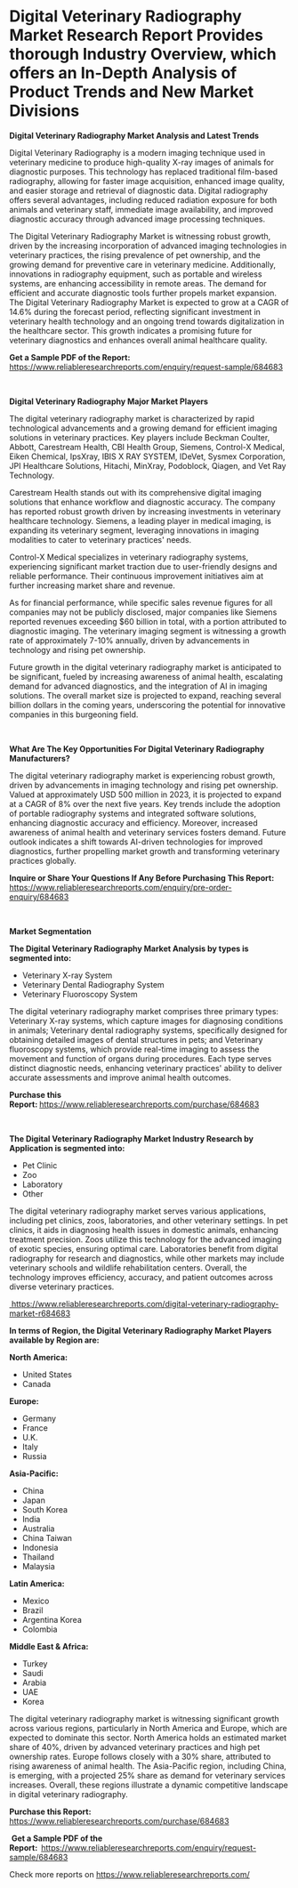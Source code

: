 <p><h1>Digital Veterinary Radiography Market Research Report Provides thorough Industry Overview, which offers an In-Depth Analysis of Product Trends and New Market Divisions</h1></p><p><strong>Digital Veterinary Radiography Market Analysis and Latest Trends</strong></p>
<p><p>Digital Veterinary Radiography is a modern imaging technique used in veterinary medicine to produce high-quality X-ray images of animals for diagnostic purposes. This technology has replaced traditional film-based radiography, allowing for faster image acquisition, enhanced image quality, and easier storage and retrieval of diagnostic data. Digital radiography offers several advantages, including reduced radiation exposure for both animals and veterinary staff, immediate image availability, and improved diagnostic accuracy through advanced image processing techniques.</p><p>The Digital Veterinary Radiography Market is witnessing robust growth, driven by the increasing incorporation of advanced imaging technologies in veterinary practices, the rising prevalence of pet ownership, and the growing demand for preventive care in veterinary medicine. Additionally, innovations in radiography equipment, such as portable and wireless systems, are enhancing accessibility in remote areas. The demand for efficient and accurate diagnostic tools further propels market expansion. The Digital Veterinary Radiography Market is expected to grow at a CAGR of 14.6% during the forecast period, reflecting significant investment in veterinary health technology and an ongoing trend towards digitalization in the healthcare sector. This growth indicates a promising future for veterinary diagnostics and enhances overall animal healthcare quality.</p></p>
<p><strong>Get a Sample PDF of the Report:&nbsp;</strong> <a href="https://www.reliableresearchreports.com/enquiry/request-sample/684683?utm_campaign=2298&utm_medium=2&utm_source=Github&utm_content=ia&utm_term=29032025&utm_id=digital-veterinary-radiography">https://www.reliableresearchreports.com/enquiry/request-sample/684683</a></p>
<p>&nbsp;</p>
<p><strong>Digital Veterinary Radiography Major Market Players</strong></p>
<p><p>The digital veterinary radiography market is characterized by rapid technological advancements and a growing demand for efficient imaging solutions in veterinary practices. Key players include Beckman Coulter, Abbott, Carestream Health, CBI Health Group, Siemens, Control-X Medical, Eiken Chemical, IpsXray, IBIS X RAY SYSTEM, IDeVet, Sysmex Corporation, JPI Healthcare Solutions, Hitachi, MinXray, Podoblock, Qiagen, and Vet Ray Technology.</p><p>Carestream Health stands out with its comprehensive digital imaging solutions that enhance workflow and diagnostic accuracy. The company has reported robust growth driven by increasing investments in veterinary healthcare technology. Siemens, a leading player in medical imaging, is expanding its veterinary segment, leveraging innovations in imaging modalities to cater to veterinary practices' needs.</p><p>Control-X Medical specializes in veterinary radiography systems, experiencing significant market traction due to user-friendly designs and reliable performance. Their continuous improvement initiatives aim at further increasing market share and revenue.</p><p>As for financial performance, while specific sales revenue figures for all companies may not be publicly disclosed, major companies like Siemens reported revenues exceeding $60 billion in total, with a portion attributed to diagnostic imaging. The veterinary imaging segment is witnessing a growth rate of approximately 7-10% annually, driven by advancements in technology and rising pet ownership.</p><p>Future growth in the digital veterinary radiography market is anticipated to be significant, fueled by increasing awareness of animal health, escalating demand for advanced diagnostics, and the integration of AI in imaging solutions. The overall market size is projected to expand, reaching several billion dollars in the coming years, underscoring the potential for innovative companies in this burgeoning field.</p></p>
<p>&nbsp;</p>
<p><strong>What Are The Key Opportunities For Digital Veterinary Radiography Manufacturers?</strong></p>
<p><p>The digital veterinary radiography market is experiencing robust growth, driven by advancements in imaging technology and rising pet ownership. Valued at approximately USD 500 million in 2023, it is projected to expand at a CAGR of 8% over the next five years. Key trends include the adoption of portable radiography systems and integrated software solutions, enhancing diagnostic accuracy and efficiency. Moreover, increased awareness of animal health and veterinary services fosters demand. Future outlook indicates a shift towards AI-driven technologies for improved diagnostics, further propelling market growth and transforming veterinary practices globally.</p></p>
<p><strong>Inquire or Share Your Questions If Any Before Purchasing This Report:</strong> <a href="https://www.reliableresearchreports.com/enquiry/pre-order-enquiry/684683?utm_campaign=2298&utm_medium=2&utm_source=Github&utm_content=ia&utm_term=29032025&utm_id=digital-veterinary-radiography">https://www.reliableresearchreports.com/enquiry/pre-order-enquiry/684683</a></p>
<p>&nbsp;</p>
<p><strong>Market Segmentation</strong></p>
<p><strong>The Digital Veterinary Radiography Market Analysis by types is segmented into:</strong></p>
<p><ul><li>Veterinary X-ray System</li><li>Veterinary Dental Radiography System</li><li>Veterinary Fluoroscopy System</li></ul></p>
<p><p>The digital veterinary radiography market comprises three primary types: Veterinary X-ray systems, which capture images for diagnosing conditions in animals; Veterinary dental radiography systems, specifically designed for obtaining detailed images of dental structures in pets; and Veterinary fluoroscopy systems, which provide real-time imaging to assess the movement and function of organs during procedures. Each type serves distinct diagnostic needs, enhancing veterinary practices' ability to deliver accurate assessments and improve animal health outcomes.</p></p>
<p><strong>Purchase this Report:&nbsp;</strong><a href="https://www.reliableresearchreports.com/purchase/684683?utm_campaign=2298&utm_medium=2&utm_source=Github&utm_content=ia&utm_term=29032025&utm_id=digital-veterinary-radiography">https://www.reliableresearchreports.com/purchase/684683</a></p>
<p>&nbsp;</p>
<p><strong>The Digital Veterinary Radiography Market Industry Research by Application is segmented into:</strong></p>
<p><ul><li>Pet Clinic</li><li>Zoo</li><li>Laboratory</li><li>Other</li></ul></p>
<p><p>The digital veterinary radiography market serves various applications, including pet clinics, zoos, laboratories, and other veterinary settings. In pet clinics, it aids in diagnosing health issues in domestic animals, enhancing treatment precision. Zoos utilize this technology for the advanced imaging of exotic species, ensuring optimal care. Laboratories benefit from digital radiography for research and diagnostics, while other markets may include veterinary schools and wildlife rehabilitation centers. Overall, the technology improves efficiency, accuracy, and patient outcomes across diverse veterinary practices.</p></p>
<p><a href="https://www.reliableresearchreports.com/digital-veterinary-radiography-market-r684683?utm_campaign=2298&utm_medium=2&utm_source=Github&utm_content=ia&utm_term=29032025&utm_id=digital-veterinary-radiography">&nbsp;https://www.reliableresearchreports.com/digital-veterinary-radiography-market-r684683</a></p>
<p><strong>In terms of Region, the Digital Veterinary Radiography Market Players available by Region are:</strong></p>
<p>
    <p> <strong> North America: </strong>
        <ul>
            <li>United States</li>
            <li>Canada</li>
        </ul>
        </p> 
    <p> <strong> Europe: </strong>
        <ul>
            <li>Germany</li>
            <li>France</li>
            <li>U.K.</li>
            <li>Italy</li>
            <li>Russia</li>
        </ul>
        </p> 
    <p> <strong> Asia-Pacific: </strong>
        <ul>
            <li>China</li>
            <li>Japan</li>
            <li>South Korea</li>
            <li>India</li>
            <li>Australia</li>
            <li>China Taiwan</li>
            <li>Indonesia</li>
            <li>Thailand</li>
            <li>Malaysia</li>
        </ul>
        </p> 
    <p> <strong> Latin America: </strong>
        <ul>
            <li>Mexico</li>
            <li>Brazil</li>
            <li>Argentina Korea</li>
            <li>Colombia</li>
        </ul>
        </p> 
    <p> <strong> Middle East & Africa: </strong>
        <ul>
            <li>Turkey</li>
            <li>Saudi</li>
            <li>Arabia</li>
            <li>UAE</li>
            <li>Korea</li>
        </ul>
    </p>
    </p>
<p><p>The digital veterinary radiography market is witnessing significant growth across various regions, particularly in North America and Europe, which are expected to dominate this sector. North America holds an estimated market share of 40%, driven by advanced veterinary practices and high pet ownership rates. Europe follows closely with a 30% share, attributed to rising awareness of animal health. The Asia-Pacific region, including China, is emerging, with a projected 25% share as demand for veterinary services increases. Overall, these regions illustrate a dynamic competitive landscape in digital veterinary radiography.</p></p>
<p><strong>Purchase this Report: </strong><a href="https://www.reliableresearchreports.com/purchase/684683?utm_campaign=2298&utm_medium=2&utm_source=Github&utm_content=ia&utm_term=29032025&utm_id=digital-veterinary-radiography">https://www.reliableresearchreports.com/purchase/684683</a></p>
<p>&nbsp;<strong>Get a Sample PDF of the Report:&nbsp;&nbsp;</strong><a href="https://www.reliableresearchreports.com/enquiry/request-sample/684683?utm_campaign=2298&utm_medium=2&utm_source=Github&utm_content=ia&utm_term=29032025&utm_id=digital-veterinary-radiography">https://www.reliableresearchreports.com/enquiry/request-sample/684683</a></p>
<p><strong></strong></p>
<p>Check more reports on <a href="https://www.reliableresearchreports.com/?utm_campaign=2298&utm_medium=2&utm_source=Github&utm_content=ia&utm_term=29032025&utm_id=digital-veterinary-radiography">https://www.reliableresearchreports.com/</a></p>
